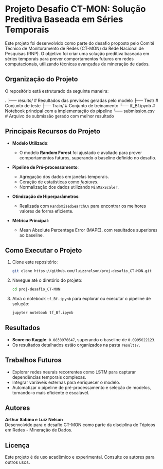 # Projeto Desafio CT-MON: Solução Preditiva Baseada em Séries Temporais

Este projeto foi desenvolvido como parte do desafio proposto pelo Comitê Técnico de Monitoramento de Redes (CT-MON) da Rede Nacional de Pesquisas (RNP). O objetivo foi criar uma solução preditiva baseada em séries temporais para prever comportamentos futuros em redes computacionais, utilizando técnicas avançadas de mineração de dados.

## Organização do Projeto

O repositório está estruturado da seguinte maneira:

.
├── results/         # Resultados das previsões geradas pelo modelo
├── Test/        # Conjunto de teste
├── Train/       # Conjunto de treinamento
└── tf_Bf.ipynb      # Notebook principal com a implementação do pipeline
└── submission.csv     # Arquivo de submissão gerado com melhor resultado


## Principais Recursos do Projeto

- **Modelo Utilizado**: 
  - O modelo **Random Forest** foi ajustado e avaliado para prever comportamentos futuros, superando o baseline definido no desafio.
  
- **Pipeline de Pré-processamento**:
  - Agregação dos dados em janelas temporais.
  - Geração de estatísticas como *features*.
  - Normalização dos dados utilizando `MinMaxScaler`.

- **Otimização de Hiperparâmetros**: 
  - Realizada com `RandomizedSearchCV` para encontrar os melhores valores de forma eficiente.

- **Métrica Principal**: 
  - Mean Absolute Percentage Error (MAPE), com resultados superiores ao baseline.

## Como Executar o Projeto

1. Clone este repositório:
   ```bash
   git clone https://github.com/luizznelson/proj-desafio_CT-MON.git
   ```
2. Navegue até o diretório do projeto:
   ```bash
   cd proj-desafio_CT-MON
   ```
3. Abra o notebook `tf_Bf.ipynb` para explorar ou executar o pipeline de solução:
   ```bash
   jupyter notebook tf_Bf.ipynb
   ```

## Resultados

- **Score no Kaggle**: `0.0830976647`, superando o baseline de `0.0995022123`.
- Os resultados detalhados estão organizados na pasta `results/`.

## Trabalhos Futuros

- Explorar redes neurais recorrentes como LSTM para capturar dependências temporais complexas.
- Integrar variáveis externas para enriquecer o modelo.
- Automatizar o pipeline de pré-processamento e seleção de modelos, tornando-o mais eficiente e escalável.

## Autores

**Arthur Sabino e Luiz Nelson**  
Desenvolvido para o desafio CT-MON como parte da disciplina de Tópicos em Redes - Mineração de Dados.

## Licença

Este projeto é de uso acadêmico e experimental. Consulte os autores para outros usos.

